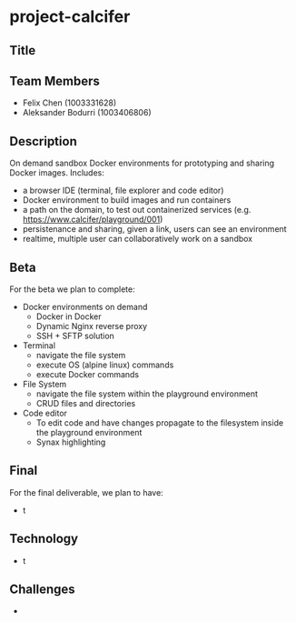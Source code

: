 # project-calcifer

## Title

## Team Members

- Felix Chen (1003331628)
- Aleksander Bodurri (1003406806)

## Description

On demand sandbox Docker environments for prototyping and sharing Docker images. Includes:

- a browser IDE (terminal, file explorer and code editor)
- Docker environment to build images and run containers
- a path on the domain, to test out containerized services (e.g. https://www.calcifer/playground/001)
- persistenance and sharing, given a link, users can see an environment
- realtime, multiple user can collaboratively work on a sandbox

## Beta

For the beta we plan to complete:

- Docker environments on demand
  - Docker in Docker
  - Dynamic Nginx reverse proxy
  - SSH + SFTP solution
- Terminal
  - navigate the file system
  - execute OS (alpine linux) commands
  - execute Docker commands
- File System
  - navigate the file system within the playground environment
  - CRUD files and directories
- Code editor
  - To edit code and have changes propagate to the filesystem inside the playground environment
  - Synax highlighting

## Final

For the final deliverable, we plan to have:

- t

## Technology

- t

## Challenges

-
